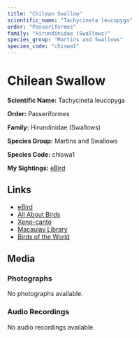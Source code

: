 ```yaml
---
title: "Chilean Swallow"
scientific_name: "Tachycineta leucopyga"
order: "Passeriformes"
family: "Hirundinidae (Swallows)"
species_group: "Martins and Swallows"
species_code: "chiswa1"
---
```


# Chilean Swallow

**Scientific Name:** Tachycineta leucopyga

**Order:** Passeriformes

**Family:** Hirundinidae (Swallows)

**Species Group:** Martins and Swallows

**Species Code:** chiswa1

**My Sightings:** [eBird](https://ebird.org/lifelist?r=world&time=life&spp=chiswa1)

## Links
* [eBird](https://ebird.org/species/chiswa1) 
* [All About Birds](https://www.allaboutbirds.org/guide/chiswa1) 
* [Xeno-canto](https://www.xeno-canto.org/species/chiswa1) 
* [Macaulay Library](https://search.macaulaylibrary.org/catalog?taxonCode=chiswa1&sort=rating_rank_desc)
* [Birds of the World](https://birdsoftheworld.org/bow/species/chiswa1)

## Media
### Photographs
No photographs available.

### Audio Recordings
No audio recordings available.
